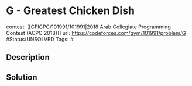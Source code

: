 # G - Greatest Chicken Dish

contest: [[CFICPC/101991/101991|2018 Arab Collegiate Programming Contest (ACPC 2018)]]
url: https://codeforces.com/gym/101991/problem/G
#Status/UNSOLVED
Tags: #

## Description

## Solution

